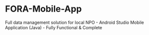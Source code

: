 # FORA-Mobile-App
Full data management solution for local NPO - 
Android Studio Mobile Application (Java) - 
Fully Functional & Complete
